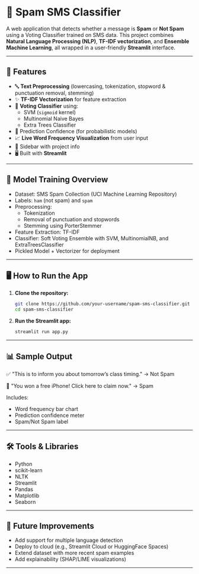 # 📩 Spam SMS Classifier

A web application that detects whether a message is **Spam** or **Not Spam** using a Voting Classifier trained on SMS data. This project combines **Natural Language Processing (NLP)**, **TF-IDF vectorization**, and **Ensemble Machine Learning**, all wrapped in a user-friendly **Streamlit** interface.

---

## 🚀 Features

- 🔤 **Text Preprocessing** (lowercasing, tokenization, stopword & punctuation removal, stemming)
- ✨ **TF-IDF Vectorization** for feature extraction
- 🧠 **Voting Classifier** using:
  - SVM (`sigmoid` kernel)
  - Multinomial Naive Bayes
  - Extra Trees Classifier
- 🎯 Prediction Confidence (for probabilistic models)
- 📈 **Live Word Frequency Visualization** from user input
- 🧾 Sidebar with project info
- 🖥️ Built with **Streamlit**

---

## 🧠 Model Training Overview

- Dataset: SMS Spam Collection (UCI Machine Learning Repository)
- Labels: `ham` (not spam) and `spam`
- Preprocessing:
  - Tokenization
  - Removal of punctuation and stopwords
  - Stemming using PorterStemmer
- Feature Extraction: TF-IDF
- Classifier: Soft Voting Ensemble with SVM, MultinomialNB, and ExtraTreesClassifier
- Pickled Model + Vectorizer for deployment

---

## 🖥️ How to Run the App

1. **Clone the repository:**
   ```bash
   git clone https://github.com/your-username/spam-sms-classifier.git
   cd spam-sms-classifier
   ```
2. **Run the Streamlit app:**
   ```bash
   streamlit run app.py
   ```
   
---

## 📊 Sample Output

✅ "This is to inform you about tomorrow’s class timing." → Not Spam

🚨 "You won a free iPhone! Click here to claim now." → Spam

Includes:
- Word frequency bar chart
- Prediction confidence meter
- Spam/Not Spam label

--- 

## 🛠️ Tools & Libraries

- Python
- scikit-learn
- NLTK
- Streamlit
- Pandas
- Matplotlib
- Seaborn

---

## 📌 Future Improvements

- Add support for multiple language detection
- Deploy to cloud (e.g., Streamlit Cloud or HuggingFace Spaces)
- Extend dataset with more recent spam examples
- Add explainability (SHAP/LIME visualizations)

---
